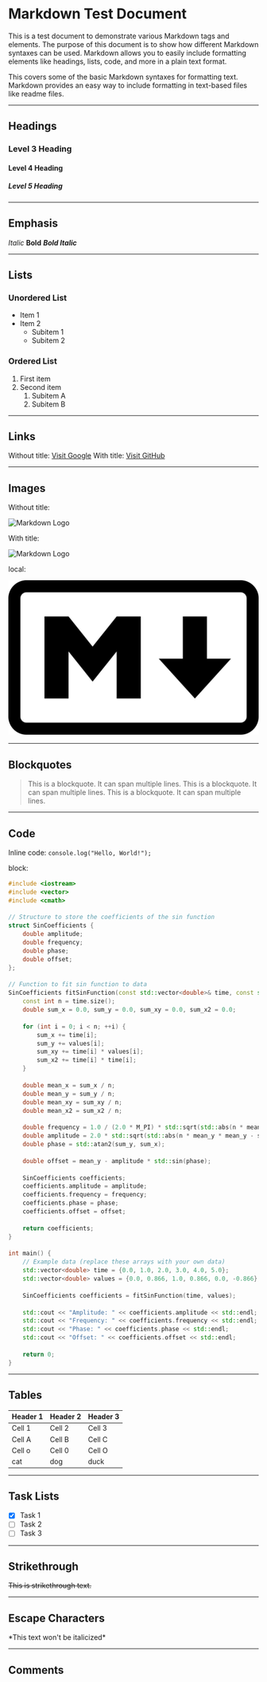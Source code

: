 # Markdown Test Document

This is a test document to demonstrate various Markdown tags and elements. The purpose of this document is to show how different Markdown syntaxes can be used. Markdown allows you to easily include formatting elements like headings, lists, code, and more in a plain text format.

This covers some of the basic Markdown syntaxes for formatting text. Markdown provides an easy way to include formatting in text-based files like readme files.

---

## Headings

### Level 3 Heading

#### Level 4 Heading

##### Level 5 Heading

---

## Emphasis

*Italic*
**Bold**
***Bold Italic***

---

## Lists

### Unordered List

- Item 1
- Item 2
  - Subitem 1
  - Subitem 2

### Ordered List

1. First item
2. Second item
   1. Subitem A
   2. Subitem B

---

## Links

Without title: [Visit Google](https://www.google.com)
With title: [Visit GitHub](https://www.github.com "GitHub")

---

## Images

Without title:

![Markdown Logo](https://upload.wikimedia.org/wikipedia/commons/thumb/4/48/Markdown-mark.svg/1280px-Markdown-mark.svg.png)

With title:

![Markdown Logo](https://upload.wikimedia.org/wikipedia/commons/thumb/4/48/Markdown-mark.svg/1280px-Markdown-mark.svg.png "Markdown Logo")

local:

![Markdown Logo](/wwwroot/images/Markdown-mark.svg.png "Markdown Logo")

---

## Blockquotes

> This is a blockquote.
> It can span multiple lines.
> This is a blockquote.
> It can span multiple lines.
> This is a blockquote.
> It can span multiple lines.

---

## Code

Inline code: `console.log("Hello, World!");`

block:

``` C++
#include <iostream>
#include <vector>
#include <cmath>

// Structure to store the coefficients of the sin function
struct SinCoefficients {
    double amplitude;
    double frequency;
    double phase;
    double offset;
};

// Function to fit sin function to data
SinCoefficients fitSinFunction(const std::vector<double>& time, const std::vector<double>& values) {
    const int n = time.size();
    double sum_x = 0.0, sum_y = 0.0, sum_xy = 0.0, sum_x2 = 0.0;
    
    for (int i = 0; i < n; ++i) {
        sum_x += time[i];
        sum_y += values[i];
        sum_xy += time[i] * values[i];
        sum_x2 += time[i] * time[i];
    }

    double mean_x = sum_x / n;
    double mean_y = sum_y / n;
    double mean_xy = sum_xy / n;
    double mean_x2 = sum_x2 / n;

    double frequency = 1.0 / (2.0 * M_PI) * std::sqrt(std::abs(n * mean_x2 - sum_x * sum_x));
    double amplitude = 2.0 * std::sqrt(std::abs(n * mean_y * mean_y - sum_y * sum_y)) / n;
    double phase = std::atan2(sum_y, sum_x);

    double offset = mean_y - amplitude * std::sin(phase);

    SinCoefficients coefficients;
    coefficients.amplitude = amplitude;
    coefficients.frequency = frequency;
    coefficients.phase = phase;
    coefficients.offset = offset;

    return coefficients;
}

int main() {
    // Example data (replace these arrays with your own data)
    std::vector<double> time = {0.0, 1.0, 2.0, 3.0, 4.0, 5.0};
    std::vector<double> values = {0.0, 0.866, 1.0, 0.866, 0.0, -0.866};

    SinCoefficients coefficients = fitSinFunction(time, values);

    std::cout << "Amplitude: " << coefficients.amplitude << std::endl;
    std::cout << "Frequency: " << coefficients.frequency << std::endl;
    std::cout << "Phase: " << coefficients.phase << std::endl;
    std::cout << "Offset: " << coefficients.offset << std::endl;

    return 0;
}

```

---

## Tables

| Header 1 | Header 2 | Header 3 |
| -------- | -------- | -------- |
| Cell 1   | Cell 2   | Cell 3   |
| Cell A   | Cell B   | Cell C   |
| Cell o   | Cell 0   | Cell O   |
| cat   | dog   | duck   |

---

## Task Lists

- [x] Task 1
- [ ] Task 2
- [ ] Task 3

---

## Strikethrough

~~This is strikethrough text.~~

---

## Escape Characters

\*This text won't be italicized\*

---

## Comments

<!-- This is a comment and won't be displayed -->
